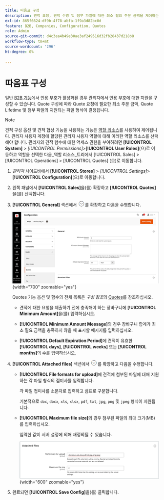 ```yaml
---
title: 따옴표 구성
description: 견적 요청, 견적 수명 및 첨부 파일에 대한 최소 필요 주문 금액을 제어하는 견적 구성에 대해 알아봅니다.
exl-id: 865f6624-df9b-4f78-abfa-1f9a3d82bc0d
feature: B2B, Companies, Configuration, Quotes
role: Admin
source-git-commit: d4c3ea4b49e30ae3af249516d32fb28437d218b8
workflow-type: tm+mt
source-wordcount: '296'
ht-degree: 0%

---
```


# 따옴표 구성

일반 [B2B 기능](enable-basic-features.md)에서 인용 부호가 활성화된 경우 관리자에서 인용 부호에 대한 지원을 구성할 수 있습니다. Quote 구성에 따라 Quote 요청에 필요한 최소 주문 금액, Quote Lifetime 및 첨부 파일의 지원되는 파일 형식이 결정됩니다.

>[!NOTE]
>
>견적 구성 옵션 및 견적 협상 기능을 사용하는 기능은 [역할 리소스](../systems/permissions-user-roles.md#role-resources)를 사용하여 제어됩니다. 관리자 사용자 계정에 할당된 관리자 사용자 역할에 대해 이러한 역할 리소스를 선택해야 합니다. 관리자의 견적 함수에 대한 액세스 권한을 부여하려면 **[!UICONTROL System]** > _[!UICONTROL Permissions]_>**[!UICONTROL User Roles]**(으)로 이동하고 역할을 선택한 다음_&#x200B;역할 리소스&#x200B;_트리에서 [!UICONTROL Sales] > [!UICONTROL Operations] > [!UICONTROL Quotes] (으)로 이동합니다.

1. _관리자_ 사이드바에서 **[!UICONTROL Stores]** > _[!UICONTROL Settings]_>**[!UICONTROL Configuration]**(으)로 이동합니다.

1. 왼쪽 패널에서 **[!UICONTROL Sales]**&#x200B;을(를) 확장하고 **[!UICONTROL Quotes]**&#x200B;을(를) 선택합니다.

1. **[!UICONTROL General]** 섹션에서 ![확장 선택기](../assets/icon-display-expand.png)를 확장하고 다음을 수행합니다.

   ![영업 견적 구성 - 일반](./assets/quotes-general.png){width="700" zoomable="yes"}

   Quotes 기능 옵션 및 함수의 전체 목록은 _구성 참조_&#x200B;의 [Quotes](../configuration-reference/sales/quotes.md)를 참조하십시오.

   - 견적에 대한 요청을 제출하기 전에 충족해야 하는 장바구니에 **[!UICONTROL Minimum Amount]**&#x200B;을(를) 입력하십시오.

   - **[!UICONTROL Minimum Amount Message]**&#x200B;의 경우 장바구니 합계가 최소 필요 금액을 충족하지 않을 때 표시할 메시지를 입력하십시오.

   - **[!UICONTROL Default Expiration Period]**&#x200B;에 견적이 유효한 **[!UICONTROL days]**, **[!UICONTROL weeks]** 또는 **[!UICONTROL months]**&#x200B;의 수를 입력하십시오.

1. **[!UICONTROL Attached files]** 섹션에서 ![확장 선택기](../assets/icon-display-expand.png)를 확장하고 다음을 수행합니다.

   - **[!UICONTROL File formats for upload]**&#x200B;에 견적에 첨부된 파일에 대해 지원하는 각 파일 형식의 접미사를 입력합니다.

     각 파일 접미사를 소문자로 입력하고 쉼표로 구분합니다.

     기본적으로 `doc`, `docx`, `xls`, `xlsx`, `pdf`, `txt`, `jpg`, `png` 및 `jpeg` 형식이 지원됩니다.

   - **[!UICONTROL Maximum file size]**&#x200B;의 경우 첨부된 파일의 최대 크기(MB)를 입력하십시오.

     입력한 값이 서버 설정에 의해 재정의될 수 있습니다.

     ![판매 견적 구성 - 첨부 파일](./assets/quotes-attached-files.png){width="600" zoomable="yes"}

1. 완료되면 **[!UICONTROL Save Config]**&#x200B;을(를) 클릭합니다.
